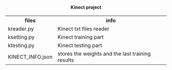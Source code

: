 <html>
<head>
<h4 align="center">Kinect project</h4>
</head>

<body>

<table style="width:100%">
  <tr>
    <th>files</th>
    <th>info</th>
  </tr>

  <tr>
    <td>kreader.py</td>
    <td>Kinect txt files reader</td>
  </tr>
  <tr>
    <td>ksetting.py</td>
    <td>Kinect training part</td>
  </tr>
  <tr>
    <td>ktesting.py</td>
    <td>Kinect testing part</td>
  </tr>
  <tr>
    <td>KINECT_INFO.json</td>
    <td>stores the weights and the last training results</td>
  </tr>
</table>

</body>
</html>
